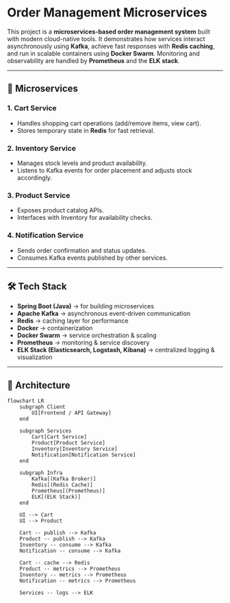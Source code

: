 # Order Management Microservices

This project is a **microservices-based order management system** built with modern cloud-native tools. It demonstrates how services interact asynchronously using **Kafka**, achieve fast responses with **Redis caching**, and run in scalable containers using **Docker Swarm**. Monitoring and observability are handled by **Prometheus** and the **ELK stack**.

---

## 🚀 Microservices

### 1. **Cart Service**
- Handles shopping cart operations (add/remove items, view cart).
- Stores temporary state in **Redis** for fast retrieval.

### 2. **Inventory Service**
- Manages stock levels and product availability.
- Listens to Kafka events for order placement and adjusts stock accordingly.

### 3. **Product Service**
- Exposes product catalog APIs.
- Interfaces with Inventory for availability checks.

### 4. **Notification Service**
- Sends order confirmation and status updates.
- Consumes Kafka events published by other services.

---

## 🛠️ Tech Stack

- **Spring Boot (Java)** → for building microservices  
- **Apache Kafka** → asynchronous event-driven communication  
- **Redis** → caching layer for performance  
- **Docker** → containerization  
- **Docker Swarm** → service orchestration & scaling  
- **Prometheus** → monitoring & service discovery  
- **ELK Stack (Elasticsearch, Logstash, Kibana)** → centralized logging & visualization  

---

## 📡 Architecture

```mermaid
flowchart LR
    subgraph Client
        UI[Frontend / API Gateway]
    end

    subgraph Services
        Cart[Cart Service]
        Product[Product Service]
        Inventory[Inventory Service]
        Notification[Notification Service]
    end

    subgraph Infra
        Kafka[(Kafka Broker)]
        Redis[(Redis Cache)]
        Prometheus[(Prometheus)]
        ELK[(ELK Stack)]
    end

    UI --> Cart
    UI --> Product

    Cart -- publish --> Kafka
    Product -- publish --> Kafka
    Inventory -- consume --> Kafka
    Notification -- consume --> Kafka

    Cart -- cache --> Redis
    Product -- metrics --> Prometheus
    Inventory -- metrics --> Prometheus
    Notification -- metrics --> Prometheus

    Services -- logs --> ELK
